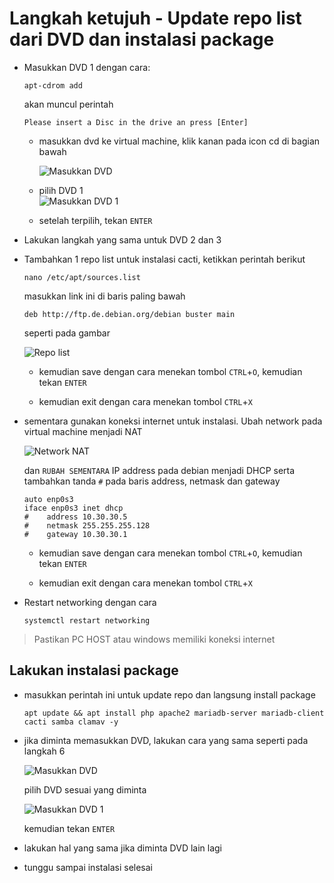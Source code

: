 # Langkah ketujuh - Update repo list dari DVD dan instalasi package

- Masukkan DVD 1 dengan cara:
    ```shell
    apt-cdrom add
    ```

    akan muncul perintah

    ```shell
    Please insert a Disc in the drive an press [Enter]
    ```

    - masukkan dvd ke virtual machine, klik kanan pada icon cd di bagian bawah

        ![Masukkan DVD](https://drive.google.com/uc?export=view&id=1ONxpaPSXbtoZjuIr036tmTEphVHAHQ70)

    - pilih DVD 1    
        ![Masukkan DVD 1](https://drive.google.com/uc?export=view&id=1OuzzwfF3FG_QjtOhT_sXWcAqkFEBkX9_)

    - setelah terpilih, tekan `ENTER`

- Lakukan langkah yang sama untuk DVD 2 dan 3

- Tambahkan 1 repo list untuk instalasi cacti, ketikkan perintah berikut

    ```shell
    nano /etc/apt/sources.list
    ```

    masukkan link ini di baris paling bawah

    ```nano
    deb http://ftp.de.debian.org/debian buster main
    ```

    seperti pada gambar

     ![Repo list](https://drive.google.com/uc?export=view&id=10GZEjT-GfZ14o77yUHgjnP7A9KasLKTb)


    - kemudian save dengan cara menekan tombol `CTRL`+`O`, kemudian tekan `ENTER`

    - kemudian exit dengan cara menekan tombol `CTRL`+`X`

- sementara gunakan koneksi internet untuk instalasi. Ubah network pada virtual machine menjadi NAT

    ![Network NAT](https://drive.google.com/uc?export=view&id=1TYr0E3P4jF-zTXurEJdBU-iv7yzx2xzb)

    dan `RUBAH SEMENTARA` IP address pada debian menjadi DHCP serta tambahkan tanda `#` pada baris address, netmask dan gateway

    ```nano
    auto enp0s3
    iface enp0s3 inet dhcp
    #    address 10.30.30.5
    #    netmask 255.255.255.128
    #    gateway 10.30.30.1
    ```

    - kemudian save dengan cara menekan tombol `CTRL`+`O`, kemudian tekan `ENTER`

    - kemudian exit dengan cara menekan tombol `CTRL`+`X`

- Restart networking dengan cara
    ```shell
    systemctl restart networking
    ```

> Pastikan PC HOST atau windows memiliki koneksi internet

## Lakukan instalasi package

- masukkan perintah ini untuk update repo dan langsung install package

    ```shell
    apt update && apt install php apache2 mariadb-server mariadb-client cacti samba clamav -y 
    ```

- jika diminta memasukkan DVD, lakukan cara yang sama seperti pada langkah 6

    ![Masukkan DVD](https://drive.google.com/uc?export=view&id=1ONxpaPSXbtoZjuIr036tmTEphVHAHQ70)

    pilih DVD sesuai yang diminta
      
    ![Masukkan DVD 1](https://drive.google.com/uc?export=view&id=1OuzzwfF3FG_QjtOhT_sXWcAqkFEBkX9_)

    kemudian tekan `ENTER`

- lakukan hal yang sama jika diminta DVD lain lagi

- tunggu sampai instalasi selesai

